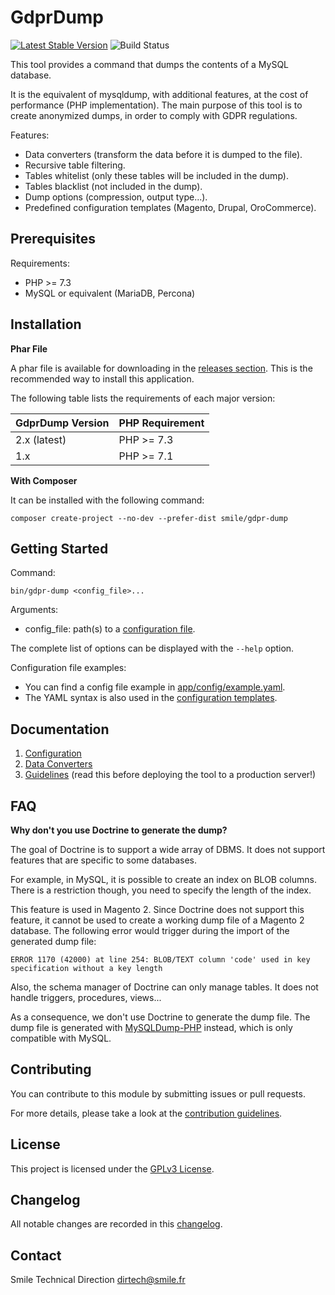 # GdprDump

[![Latest Stable Version](https://poser.pugx.org/smile/gdpr-dump/v/stable)](https://packagist.org/packages/smile/gdpr-dump)
![Build Status](https://github.com/Smile-SA/gdpr-dump/workflows/CI/badge.svg)

This tool provides a command that dumps the contents of a MySQL database.

It is the equivalent of mysqldump, with additional features, at the cost of performance (PHP implementation).
The main purpose of this tool is to create anonymized dumps, in order to comply with GDPR regulations.

Features:

- Data converters (transform the data before it is dumped to the file).
- Recursive table filtering.
- Tables whitelist (only these tables will be included in the dump).
- Tables blacklist (not included in the dump).
- Dump options (compression, output type...).
- Predefined configuration templates (Magento, Drupal, OroCommerce).

## Prerequisites

Requirements:

- PHP >= 7.3
- MySQL or equivalent (MariaDB, Percona)

## Installation

**Phar File**

A phar file is available for downloading in the [releases section](https://github.com/Smile-SA/gdpr-dump/releases).
This is the recommended way to install this application.

The following table lists the requirements of each major version:

**GdprDump Version** | **PHP Requirement**
---|---
2.x (latest) | PHP >= 7.3
1.x | PHP >= 7.1

**With Composer**

It can be installed with the following command:

```
composer create-project --no-dev --prefer-dist smile/gdpr-dump
```

## Getting Started

Command:

```
bin/gdpr-dump <config_file>...
```

Arguments:

- config_file: path(s) to a [configuration file](docs/01-configuration.md).

The complete list of options can be displayed with the `--help` option.

Configuration file examples:

- You can find a config file example in [app/config/example.yaml](app/config/example.yaml).
- The YAML syntax is also used in the [configuration templates](app/config/templates).

## Documentation

1. [Configuration](docs/01-configuration.md)
2. [Data Converters](docs/02-converters.md)
3. [Guidelines](docs/03-guidelines.md) (read this before deploying the tool to a production server!)

## FAQ

**Why don't you use Doctrine to generate the dump?**

The goal of Doctrine is to support a wide array of DBMS.
It does not support features that are specific to some databases.

For example, in MySQL, it is possible to create an index on BLOB columns.
There is a restriction though, you need to specify the length of the index.

This feature is used in Magento 2.
Since Doctrine does not support this feature, it cannot be used to create a working dump file of a Magento 2 database.
The following error would trigger during the import of the generated dump file:

```
ERROR 1170 (42000) at line 254: BLOB/TEXT column 'code' used in key specification without a key length
```

Also, the schema manager of Doctrine can only manage tables.
It does not handle triggers, procedures, views...

As a consequence, we don't use Doctrine to generate the dump file.
The dump file is generated with [MySQLDump-PHP](https://github.com/ifsnop/mysqldump-php) instead, which is only compatible with MySQL.

## Contributing

You can contribute to this module by submitting issues or pull requests.

For more details, please take a look at the [contribution guidelines](CONTRIBUTING.md).

## License

This project is licensed under the [GPLv3 License](LICENSE.md).

## Changelog

All notable changes are recorded in this [changelog](CHANGELOG.md).

## Contact

Smile Technical Direction <dirtech@smile.fr>
